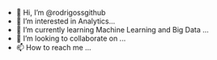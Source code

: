 - 👋 Hi, I’m @rodrigossgithub
- 👀 I’m interested in Analytics...
- 🌱 I’m currently learning Machine Learning and Big Data ...
- 💞️ I’m looking to collaborate on ...
- 📫 How to reach me ...

<!---
rodrigossgithub/rodrigossgithub is a ✨ special ✨ repository because its `README.md` (this file) appears on your GitHub profile.
You can click the Preview link to take a look at your changes.
--->
